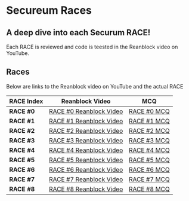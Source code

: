 # Secureum Races 

## A deep dive into each Securum RACE!

Each RACE is reviewed and code is teested in the Reanblock video on YouTube.

## Races

Below are links to the Reanblock video on YouTube and the actual RACE

| RACE Index  | Reanblock Video | MCQ |
|---------|------------|----------|
|**RACE #0**|[RACE #0 Reanblock Video]()|[RACE #0 MCQ](https://ventral.digital/posts/2021/11/7/secureum-bootcamp-security-pitfalls-amp-best-practices-101-quiz/)|
|**RACE #1**|[RACE #1 Reanblock Video]()|[RACE #1 MCQ](https://ventral.digital/posts/2021/11/14/secureum-bootcamp-security-pitfalls-amp-best-practices-201-quiz/)|
|**RACE #2**|[RACE #2 Reanblock Video]()|[RACE #2 MCQ](https://ventral.digital/posts/2021/11/28/secureum-bootcamp-audit-findings-101-quiz/)|
|**RACE #3**|[RACE #3 Reanblock Video]()|[RACE #3 MCQ](https://ventral.digital/posts/2021/11/28/secureum-bootcamp-audit-findings-201-quiz/)|
|**RACE #4**|[RACE #4 Reanblock Video]()|[RACE #4 MCQ](https://ventral.digital/posts/2022/2/9/secureum-bootcamp-february-race-4/)|
|**RACE #5**|[RACE #5 Reanblock Video]()|[RACE #5 MCQ](https://ventral.digital/posts/2022/3/8/secureum-bootcamp-epoch-march-race-5/)|
|**RACE #6**|[RACE #6 Reanblock Video]()|[RACE #6 MCQ](https://ventral.digital/posts/2022/5/16/secureum-bootcamp-epoch-may-race-6/)|
|**RACE #7**|[RACE #7 Reanblock Video]()|[RACE #7 MCQ](https://ventral.digital/posts/2022/07/secureum-bootcamp-epoch-june-race-7/)|
|**RACE #8**|[RACE #8 Reanblock Video]()|[RACE #8 MCQ](https://ventral.digital/posts/2022/7/25/secureum-bootcamp-epoch-july-race-8/)|